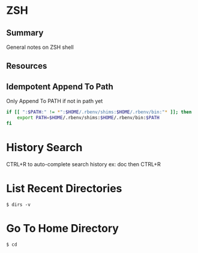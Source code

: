 # ZSH

## Summary

General notes on ZSH shell

## Resources

## Idempotent Append To Path

Only Append To PATH if not in path yet

```zsh
if [[ ":$PATH:" != *":$HOME/.rbenv/shims:$HOME/.rbenv/bin:"* ]]; then
    export PATH=$HOME/.rbenv/shims:$HOME/.rbenv/bin:$PATH
fi
```

# History Search

CTRL+R to auto-complete search history
ex: doc then CTRL+R

# List Recent Directories

`$ dirs -v`

# Go To Home Directory

`$ cd`
